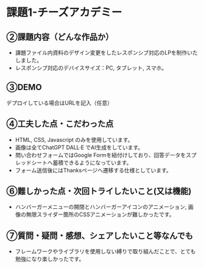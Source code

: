 # 課題1-チーズアカデミー


## ②課題内容（どんな作品か）

- 課題ファイル内資料のデザイン変更をしたレスポンシブ対応のLPを制作いたしました。
- レスポンシブ対応のデバイスサイズ：PC, タブレット, スマホ。

## ③DEMO

デプロイしている場合はURLを記入（任意）


## ④工夫した点・こだわった点

- HTML, CSS, Javascript のみを使用しています。
- 画像は全てChatGPT DALL·E でAI生成をしています。
- 問い合わせフォームではGoogle Formを紐付けしており、回答データをスプレッドシートへ蓄積できるようになっています。
- フォーム送信後にはThanksページへ遷移する仕様としています。

## ⑥難しかった点・次回トライしたいこと(又は機能)

- ハンバーガーメニューの開閉とハンバーガーアイコンのアニメーション, 画像の無限スライダー箇所のCSSアニメーションが難しかったです。

## ⑦質問・疑問・感想、シェアしたいこと等なんでも

- フレームワークやライブラリを使用しない縛りで取り組んだことで、とても勉強になり楽しかったです。
